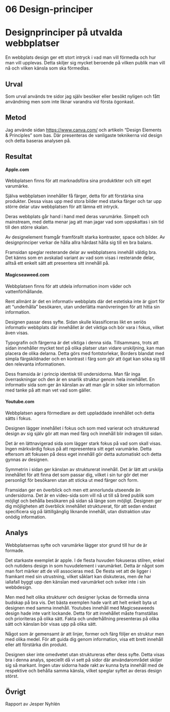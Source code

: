 ---
---
06 Design-principer
=========================

Designprinciper på utvalda webbplatser
=====================================
En webbplats design ger ett stort intryck i vad man vill förmedla och hur man vill upplevas.
Detta skiljer sig mycket beroende på vilken publik man vill nå och vilken känsla som ska förmedlas.


Urval
-----------------------
Som urval används tre sidor jag själv besöker eller besökt nyligen och fått användning men som inte liknar varandra vid första ögonkast.


Metod
-----------------------
Jag använde sidan https://www.canva.com/ och artikeln “Design Elements & Principles” som bas. Där presenteras de vanligaste teknikerna vid design och detta baseras analysen på.

Resultat
-----------------------

#### Apple.com
Webbplatsen finns för att marknadsföra sina produktkter och sitt eget varumärke.

Själva webbplatsen innehåller få färger, detta för att förstärka sina produkter. Dessa visas upp med stora bilder med starka färger och tar upp större delar utav webbplatsen för att lämna ett intryck.

Deras webbplats går hand i hand med deras varumärke. Simpelt och mainstream, med detta menar jag att man jagar vad som uppskattas i sin tid till den större skalan.

Av designelement framgår framförallt starka kontraster, space och bilder.
Av designprinciper verkar de hålla allra hårdast hålla sig till en bra balans.

Framsidan speglar resterande delar av webbplatsens innehåll väldig bra. Det känns som en avskalad variant av vad som visas i resterande delar, alltså ett enkelt sätt att presentera sitt innehåll på.


#### Magicseaweed.com
Webbplatsen finns för att utdela information inom väder och vattenförhållande.

Rent allmänt är det en informativ webbplats där det estetiska inte är gjort för att “underhålla” besökaren, utan underlätta manövreringen för att hitta sin information.

Designen passar dess syfte. Sidan skulle klassificeras likt en seriös informativ webbplats där innehållet är det viktiga och bör vara i fokus, vilket även visas.

Typografin och färgerna är det viktiga i denna sida. Tillsammans, trots att sidan innehåller mycket text på olika platser utan vidare urskiljning, kan man placera de olika delarna. Detta görs med fontstorlekar, Borders blandat med simpla färgskildnader och en kontrast i färg som gör att ögat kan söka sig till den relevanta informationen.

Dess framsida är i princip identisk till undersidorna. Man får inga överraskningar och den är en snarlik struktur genom hela innehållet. En informativ sida som ger än känslan av att man går in söker sin information med tanke på att man vet vad som gäller.


#### Youtube.com
Webbplatsen agera förmedlare av dett uppladdade innehållet och detta sätts i fokus.

Designen lägger innehållet i fokus och som med varierat och strukturerad design av sig själv gör att man med färg och innehåll blir indragen till sidan.

Det är en lättnavigerad sida som lägger stark fokus på vad som skall visas. Ingen märkvärdig fokus på att representera sitt eget varumärke. Detta eftersom att fokusen på dess eget innehåll gör detta automatiskt och detta gynnas av designen.

Symmetrin i sidan ger känslan av strukturerat innehåll. Det är lätt att urskilja innehållet för att finna det som passar dig, vilket i sin tur gör det mer personligt för besökaren utan att sticka ut med färger och form.

Framsidan ger en överblick och men ett annorlunda utseende än undersidorna. Det är en video-sida som vill nå ut till så bred publik som möjligt och behålla besökaren på sidan så länge som möjligt. Designen ger dig möjligheten att överblick innehållet strukturerat, för att sedan endast specificera sig på lättillgänglig liknande innehåll, utan distraktion utav onödig information.


Analys
-----------------------
Webbplatsernas syfte och varumärke lägger stor grund till hur de är formade.

Det starkaste exemplet är apple. I de flesta huvuden fokuseras stilren, enkel och nutidens design in som huvudelement i varumärket. Detta är något som man fort märker att de vill associeras med. De flesta vet att de ligger i framkant med sin utrustning, vilket såklart kan diskuteras, men de har iallafall byggt upp den känslan med varumärket och sviker inte i sin webbdesign.

Men med helt olika strukturer och designer lyckas de förmedla sinna budskap på bra vis. Det bästa exemplen hade varit att helt enkelt byta ut designen med samma innehåll. Youtubes innehåll med Magicseaweeds design hade inte varit lockande. Detta för att innehållet måste framställas och prioriteras på olika sätt. Fakta och underhållning presenteras på olika sätt och känslan bör visas upp på olika sätt.

Något som är gemensamt är att linjer, former och färg följer en struktur men med olika medel. För att guida dig genom information, visa ett brett innehåll eller att förstärka din produkt.

Designen sker inte omedvetet utan struktureras efter dess syfte. Detta visas bra i denna analys, speciellt då vi sett på sidor där användarområdet skiljer sig så markant. Ingen utav sidorna hade rakt av kunna byta innehåll med de respektive och behålla samma känsla, vilket speglar syftet av deras design störst.

Övrigt
-----------------------
Rapport av Jesper Nyhlén
